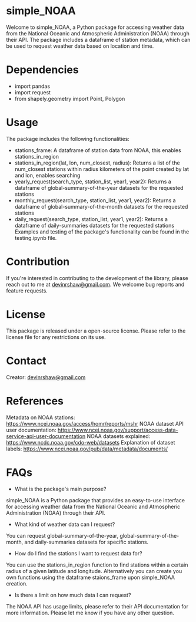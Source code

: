 # simple_NOAA

Welcome to simple_NOAA, a Python package for accessing weather data from the National Oceanic and Atmospheric Administration (NOAA) through their API. The package includes a dataframe of station metadata, which can be used to request weather data based on location and time.

# Dependencies
- import pandas
- import request
- from shapely.geometry import Point, Polygon
# Usage
The package includes the following functionalities:

- stations_frame: A dataframe of station data from NOAA, this enables stations_in_region
- stations_in_region(lat, lon, num_closest, radius): Returns a list of the num_closest stations within radius kilometers of the point created by lat and lon, enables searching 
- yearly_request(search_type, station_list, year1, year2): Returns a dataframe of global-summary-of-the-year datasets for the requested stations
- monthly_request(search_type, station_list, year1, year2): Returns a dataframe of global-summary-of-the-month datasets for the requested stations
- daily_request(search_type, station_list, year1, year2): Returns a dataframe of daily-summaries datasets for the requested stations
Examples and testing of the package's functionality can be found in the testing.ipynb file.

# Contribution
If you're interested in contributing to the development of the library, please reach out to me at devinrshaw@gmail.com. We welcome bug reports and feature requests.

# License
This package is released under a open-source license. Please refer to the license file for any restrictions on its use.

# Contact
Creator: devinrshaw@gmail.com

# References
Metadata on NOAA stations: https://www.ncei.noaa.gov/access/homr/reports/mshr
NOAA dataset API user documentation: https://www.ncei.noaa.gov/support/access-data-service-api-user-documentation
NOAA datasets explained: https://www.ncdc.noaa.gov/cdo-web/datasets
Explanation of dataset labels: https://www.ncei.noaa.gov/pub/data/metadata/documents/
# FAQs
- What is the package's main purpose?

simple_NOAA is a Python package that provides an easy-to-use interface for accessing weather data from the National Oceanic and Atmospheric Administration (NOAA) through their API.

- What kind of weather data can I request?

You can request global-summary-of-the-year, global-summary-of-the-month, and daily-summaries datasets for specific stations.

- How do I find the stations I want to request data for?

You can use the stations_in_region function to find stations within a certain radius of a given latitude and longitude. Alternatively you can create you own functions using the dataframe staions_frame upon simple_NOAA creation.

- Is there a limit on how much data I can request?

The NOAA API has usage limits, please refer to their API documentation for more information.
Please let me know if you have any other question.

